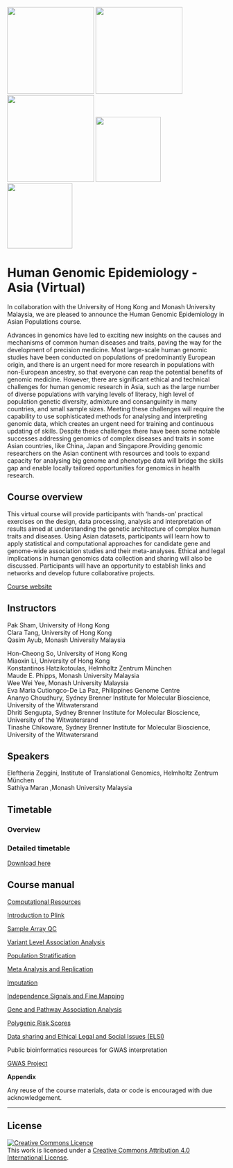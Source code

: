 <img src="https://coursesandconferences.wellcomeconnectingscience.org/wp-content/themes/wcc_courses_and_conferences/dist/assets/svg/logo.svg" width="200" height="200">  <img src="https://www.hku.hk/assets/img/hku-logo.svg" width="200" height="200">  <img src="https://www.monash.edu.my/__data/assets/git_bridge/0006/509343/deploy/mysource_files/monash-logo-mono.svg" width="200" height="200">  <img src="https://github.com/WCSCourses/HumanGenEpi/blob/main/images/UP%20seal.png" width="150" height="150"> <img src="https://github.com/WCSCourses/HumanGenEpi/blob/main/images/SBIMB%20Logo%202015.png" width="150" height="150">



# Human Genomic Epidemiology - Asia (Virtual)


In collaboration with the University of Hong Kong and Monash University Malaysia, we are pleased to announce the Human Genomic Epidemiology in Asian Populations course.

Advances in genomics have led to exciting new insights on the causes and mechanisms of common human diseases and traits, paving the way for the development of precision medicine. Most large-scale human genomic studies have been conducted on populations of predominantly European origin, and there is an urgent need for more research in populations with non-European ancestry, so that everyone can reap the potential benefits of genomic medicine. However, there are significant ethical and technical challenges for human genomic research in Asia, such as the large number of diverse populations with varying levels of literacy, high level of population genetic diversity, admixture and consanguinity in many countries, and small sample sizes. Meeting these challenges will require the capability to use sophisticated methods for analysing and interpreting genomic data, which creates an urgent need for training and continuous updating of skills. Despite these challenges there have been some notable successes addressing genomics of complex diseases and traits in some Asian countries, like China, Japan and Singapore.Providing genomic researchers on the Asian continent with resources and tools to expand capacity for analysing big genome and phenotype data will bridge the skills gap and enable locally tailored opportunities for genomics in health research.





   


## Course overview
This virtual course will provide participants with ‘hands-on’ practical exercises on the design, data processing, analysis and interpretation of results aimed at understanding the genetic architecture of complex human traits and  diseases. Using Asian datasets, participants will learn how to apply statistical and computational approaches for candidate gene and genome-wide association studies and their meta-analyses. Ethical and legal implications in human genomics data collection and sharing will also be discussed. Participants will have an opportunity to establish links and networks and develop future collaborative projects.

[Course website](https://coursesandconferences.wellcomeconnectingscience.org/event/human-genomic-epidemiology-asia-virtual-20220613/)

## Instructors

Pak Sham, University of Hong Kong<br>
Clara Tang, University of Hong Kong<br>
Qasim Ayub, Monash University Malaysia<br>

Hon-Cheong So, University of Hong Kong<br>
Miaoxin Li, University of Hong Kong<br>
Konstantinos Hatzikotoulas, Helmholtz Zentrum München<br>
Maude E. Phipps, Monash University Malaysia<br>
Wee Wei Yee, Monash University Malaysia<br>
Eva Maria Cutiongco-De La Paz, Philippines Genome Centre<br>
Ananyo Choudhury, Sydney Brenner Institute for Molecular Bioscience, University of the Witwatersrand<br>
Dhriti Sengupta, Sydney Brenner Institute for Molecular Bioscience, University of the Witwatersrand<br>
Tinashe Chikoware, Sydney Brenner Institute for Molecular Bioscience, University of the Witwatersrand<br>

## Speakers

Eleftheria Zeggini, Institute of Translational Genomics, Helmholtz Zentrum München<br>
Sathiya Maran ,Monash University Malaysia

## Timetable
### Overview


### Detailed timetable
[Download here]()


## Course manual
<a href="https://github.com/WCSCourses/HumanGenEpi/blob/main/manuals/Computational_resources/module_base.md" target="blank">Computational Resources</a>

<a href="https://github.com/WCSCourses/HumanGenEpi/blob/main/manuals/Introduction_to_data_formats/Introduction-to-PLINK.md" target="_blank">Introduction to Plink</a>

<a href="https://github.com/WCSCourses/HumanGenEpi/blob/main/manuals/Sample_array_QC/Sample_array_QC.md" target="_blank">Sample Array QC</a>

<a href="https://github.com/WCSCourses/HumanGenEpi/blob/main/manuals/Variant-level_association_analysis/module_base.md" target="_blank">Variant Level Association Analysis</a>

<a href="https://github.com/WCSCourses/HumanGenEpi/blob/main/manuals/Population_stratification/Day3_Popstructure_manual.pdf" target="_blank">Population Stratification</a>

<a href="https://github.com/WCSCourses/HumanGenEpi/blob/main/manuals/Meta_analysis/module_base.md" target="_blank">Meta Analysis and Replication</a>

<a href="https://github.com/WCSCourses/HumanGenEpi/blob/main/manuals/Imputation/Day3_Imputation_manual.pdf" target="_blank">Imputation</a>

<a href="https://github.com/WCSCourses/HumanGenEpi/blob/main/manuals/Fine_mapping/Day4_Finemapping_manual.pdf" target="_blank">Independence Signals and Fine Mapping</a>

<a href="https://github.com/WCSCourses/HumanGenEpi/blob/main/manuals/Gene_and_pathway_association_analysis/module_base.md" target="_blank">Gene and Pathway Association Analysis</a>

<a href="https://github.com/WCSCourses/HumanGenEpi/blob/main/manuals/Polygenic_risk_scores/PRS.md" target="_blank">Polygenic Risk Scores</a>

<a href="https://github.com/WCSCourses/HumanGenEpi/blob/main/manuals/Data_sharing_and_ELSI/module_base.md" target="_blank">Data sharing and Ethical Legal and Social Issues (ELSI)</a>

Public bioinformatics resources for GWAS interpretation
                                                                                                                             
<a href="https://github.com/WCSCourses/HumanGenEpi/blob/main/manuals/GWAS_project/module_base.md" target="_blank">GWAS Project</a>



**Appendix**  




Any reuse of the course materials, data or code is encouraged with due acknowledgement.

******
## License
<a rel="license" href="http://creativecommons.org/licenses/by/4.0/"><img alt="Creative Commons Licence" style="border-width:0" src="https://i.creativecommons.org/l/by/4.0/88x31.png" /></a><br />This work is licensed under a <a rel="license" href="http://creativecommons.org/licenses/by/4.0/">Creative Commons Attribution 4.0 International License</a>.

